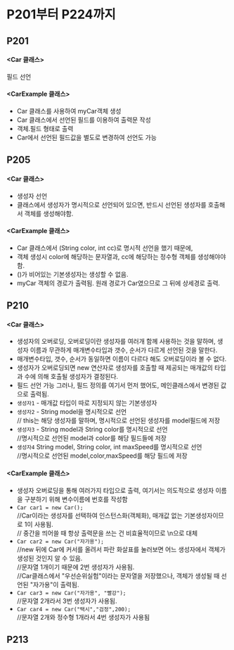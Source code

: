 # P201부터 P224까지 

## P201
#### <Car 클래스> 
필드 선언  
#### <CarExample 클래스> 
- Car 클래스를 사용하여 myCar객체 생성  
- Car 클래스에서 선언된 필드를 이용하여 출력문 작성  
- 객체.필드 형태로 출력  
- Car에서 선언된 필드값을 별도로 변경하여 선언도 가능  


## P205
#### <Car 클래스>
- 생성자 선언
- 클래스에서 생성자가 명시적으로 선언되어 있으면, 반드시 선언된 생성자를 호출해서 객체를 생성해야함.
#### <CarExample 클래스>
- Car 클래스에서 (String color, int cc)로 명시적 선언을 했기 때문에, 
- 객체 생성시 color에 해당하는 문자열과, cc에 해당하는 정수형 객체를 생성해야야 함. 
- ()가 비어있는 기본생성자는 생성할 수 없음.
- myCar 객체의 경로가 출력됨. 원래 경로가 Car였으므로 그 뒤에 상세경로 출력.


## P210
#### <Car 클래스>
- 생성자의 오버로딩, 오버로딩이란 생성자를 여러개 함께 사용하는 것을 말하며, 생성자 이름과 무관하게 매개변수타입과 갯수, 순서가 다르게 선언된 것을 말한다.
- 매개변수타입, 갯수, 순서가 동일하면 이름이 다르다 해도 오버로딩이라 볼 수 없다.
- 생성자가 오버로딩되면 new 연산자로 생성자를 호출할 때 제공되는 매개값의 타입과 수에 의해 호출될 생성자가 결정된다.
- 필드 선언 가능 그러나, 필드 정의를 여기서 먼저 했어도, 메인클래스에서 변경된 값으로 출력됨.
- `생성자1` - 매개값 타입이 따로 지정되지 않는 기본생성자
- `생성자2` - String model을 명시적으로 선언  
 	// this는 해당 생성자를 말하며, 명시적으로 선언된 생성자를 model필드에 저장
- `생성자3` - String model과 String color를 명시적으로 선언  
	//명시적으로 선언된 model과 color를 해당 필드들에 저장
- `생성자4` String model, String color, int maxSpeed를 명시적으로 선언  
	//명시적으로 선언된 model,color,maxSpeed를 해당 필드에 저장
#### <CarExample 클래스>
- 생성자 오버로딩을 통해 여러가지 타입으로 출력, 여기서는 의도적으로 생성자 이름을 구분하기 위해 변수이름에 번호를 작성함  
- `Car car1 = new Car();`   
 	//Car이라는 생성자를 선택하여 인스턴스화(객체화), 매개값 없는 기본생성자이므로 1이 사용됨.   
	// 중간을 띄어쓸 때 항상 출력문을 쓰는 건 비효율적이므로 \n으로 대체    
- `Car car2 = new Car("자가용");`   
	//new 뒤에 Car에 커서를 올려서 파란 화살표를 눌러보면 어느 생성자에서 객체가 생성된 것인지 알 수 있음.  
	//문자열 1개이기 때문에 2번 생성자가 사용됨.  
	//Car클래스에서 "우선순위실험"이라는 문자열을 저장했으나, 객체가 생성될 때 선언된 "자가용"이 출력됨.  	
- `Car car3 = new Car("자가용", "빨강");`  
	//문자열 2개라서 3번 생성자가 사용됨.    
- `Car car4 = new Car("택시","검정",200);`    
	//문자열 2개와 정수형 1개라서 4번 생성자가 사용됨  


## P213

